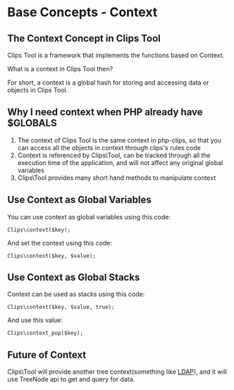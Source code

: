 # Base Concepts - Context

## The Context Concept in Clips Tool

Clips Tool is a framework that implements the functions based on Context.

What is a context in Clips Tool then?

For short, a context is a global hash for storing and accessing data or objects in Clips Tool.

## Why I need context when PHP already have $GLOBALS

1. The context of Clips Tool is the same context in php-clips, so that you can access all the objects in context through clips's rules code
2. Context is referenced by Clips\Tool, can be tracked through all the execution time of the application, and will not affect any original global variables
3. Clips\Tool provides many short hand methods to manipulate context 

## Use Context as Global Variables

You can use context as global variables using this code:

	Clips\context($key);

And set the context using this code:

	Clips\context($key, $value);

## Use Context as Global Stacks

Context can be used as stacks using this code:

	Clips\context($key, $value, true);

And use this value:

	Clips\context_pop($key);

## Future of Context

Clips\Tool will provide another tree context(something like [LDAP](TODO)), and it will use TreeNode api to get and query for data.

